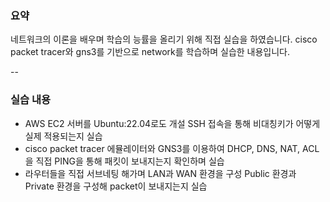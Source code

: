 ### 요약 

네트워크의 이론을 배우며 학습의 능률을 올리기 위해 직접 실습을 하였습니다.
cisco packet tracer와 gns3를 기반으로 network를 학습하며 실습한 내용입니다.  

--
### 실습 내용

* AWS EC2 서버를 Ubuntu:22.04로도 개설 SSH 접속을 통해 비대칭키가 어떻게 실제 적용되는지 실습
* cisco packet tracer 에뮬레이터와 GNS3를 이용하여 DHCP, DNS, NAT, ACL을 직접 PING을 통해 패킷이 보내지는지 확인하며 실습
* 라우터들을 직접 서브네팅 해가며 LAN과 WAN 환경을 구성 Public 환경과 Private 환경을 구성해 packet이 보내지는지 실습  
